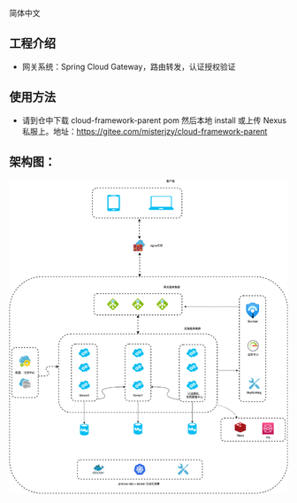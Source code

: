 简体中文
## 工程介绍
- 网关系统：Spring Cloud Gateway，路由转发，认证授权验证

## 使用方法
- 请到仓中下载 cloud-framework-parent pom 然后本地 install 或上传 Nexus私服上。地址：https://gitee.com/misterjzy/cloud-framework-parent

## 架构图：
![图片](./images/fram.png)


